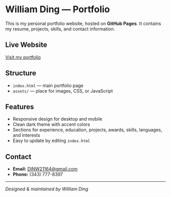 # William Ding — Portfolio

This is my personal portfolio website, hosted on **GitHub Pages**. It contains my resume, projects, skills, and contact information.

## Live Website
[Visit my portfolio](https://cringekid102.portfolio.github.io/)

## Structure
- `index.html` — main portfolio page
- `assets/` — place for images, CSS, or JavaScript

## Features
- Responsive design for desktop and mobile
- Clean dark theme with accent colors
- Sections for experience, education, projects, awards, skills, languages, and interests
- Easy to update by editing `index.html`

## Contact
- **Email:** DINW21164@gmail.com  
- **Phone:** (343) 777-8397

---
*Designed & maintained by William Ding*
